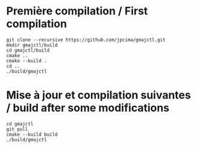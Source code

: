 # Première compilation / First compilation

```
git clone --recursive https://github.com/jpcima/gmajctl.git
mkdir gmajctl/build
cd gmajctl/build
cmake ..
cmake --build .
cd ..
./build/gmajctl
```
# Mise à jour et compilation suivantes / build after some modifications

```
cd gmajctl
git pull
cmake --build build
./build/gmajctl
```
